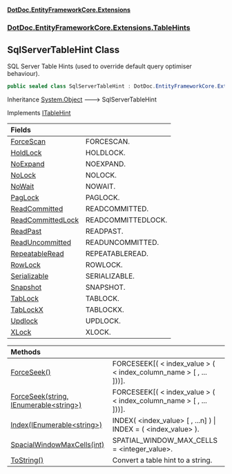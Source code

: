 #### [DotDoc\.EntityFrameworkCore\.Extensions](index.md 'index')
### [DotDoc\.EntityFrameworkCore\.Extensions\.TableHints](DotDoc.EntityFrameworkCore.Extensions.TableHints.md 'DotDoc\.EntityFrameworkCore\.Extensions\.TableHints')

## SqlServerTableHint Class

SQL Server Table Hints \(used to override default query optimiser behaviour\)\.

```csharp
public sealed class SqlServerTableHint : DotDoc.EntityFrameworkCore.Extensions.TableHints.ITableHint
```

Inheritance [System\.Object](https://learn.microsoft.com/en-us/dotnet/api/system.object 'System\.Object') &#129106; SqlServerTableHint

Implements [ITableHint](ITableHint.md 'DotDoc\.EntityFrameworkCore\.Extensions\.TableHints\.ITableHint')

| Fields | |
| :--- | :--- |
| [ForceScan](SqlServerTableHint.ForceScan.md 'DotDoc\.EntityFrameworkCore\.Extensions\.TableHints\.SqlServerTableHint\.ForceScan') | FORCESCAN\. |
| [HoldLock](SqlServerTableHint.HoldLock.md 'DotDoc\.EntityFrameworkCore\.Extensions\.TableHints\.SqlServerTableHint\.HoldLock') | HOLDLOCK\. |
| [NoExpand](SqlServerTableHint.NoExpand.md 'DotDoc\.EntityFrameworkCore\.Extensions\.TableHints\.SqlServerTableHint\.NoExpand') | NOEXPAND\. |
| [NoLock](SqlServerTableHint.NoLock.md 'DotDoc\.EntityFrameworkCore\.Extensions\.TableHints\.SqlServerTableHint\.NoLock') | NOLOCK\. |
| [NoWait](SqlServerTableHint.NoWait.md 'DotDoc\.EntityFrameworkCore\.Extensions\.TableHints\.SqlServerTableHint\.NoWait') | NOWAIT\. |
| [PagLock](SqlServerTableHint.PagLock.md 'DotDoc\.EntityFrameworkCore\.Extensions\.TableHints\.SqlServerTableHint\.PagLock') | PAGLOCK\. |
| [ReadCommitted](SqlServerTableHint.ReadCommitted.md 'DotDoc\.EntityFrameworkCore\.Extensions\.TableHints\.SqlServerTableHint\.ReadCommitted') | READCOMMITTED\. |
| [ReadCommittedLock](SqlServerTableHint.ReadCommittedLock.md 'DotDoc\.EntityFrameworkCore\.Extensions\.TableHints\.SqlServerTableHint\.ReadCommittedLock') | READCOMMITTEDLOCK\. |
| [ReadPast](SqlServerTableHint.ReadPast.md 'DotDoc\.EntityFrameworkCore\.Extensions\.TableHints\.SqlServerTableHint\.ReadPast') | READPAST\. |
| [ReadUncommitted](SqlServerTableHint.ReadUncommitted.md 'DotDoc\.EntityFrameworkCore\.Extensions\.TableHints\.SqlServerTableHint\.ReadUncommitted') | READUNCOMMITTED\. |
| [RepeatableRead](SqlServerTableHint.RepeatableRead.md 'DotDoc\.EntityFrameworkCore\.Extensions\.TableHints\.SqlServerTableHint\.RepeatableRead') | REPEATABLEREAD\. |
| [RowLock](SqlServerTableHint.RowLock.md 'DotDoc\.EntityFrameworkCore\.Extensions\.TableHints\.SqlServerTableHint\.RowLock') | ROWLOCK\. |
| [Serializable](SqlServerTableHint.Serializable.md 'DotDoc\.EntityFrameworkCore\.Extensions\.TableHints\.SqlServerTableHint\.Serializable') | SERIALIZABLE\. |
| [Snapshot](SqlServerTableHint.Snapshot.md 'DotDoc\.EntityFrameworkCore\.Extensions\.TableHints\.SqlServerTableHint\.Snapshot') | SNAPSHOT\. |
| [TabLock](SqlServerTableHint.TabLock.md 'DotDoc\.EntityFrameworkCore\.Extensions\.TableHints\.SqlServerTableHint\.TabLock') | TABLOCK\. |
| [TabLockX](SqlServerTableHint.TabLockX.md 'DotDoc\.EntityFrameworkCore\.Extensions\.TableHints\.SqlServerTableHint\.TabLockX') | TABLOCKX\. |
| [Updlock](SqlServerTableHint.Updlock.md 'DotDoc\.EntityFrameworkCore\.Extensions\.TableHints\.SqlServerTableHint\.Updlock') | UPDLOCK\. |
| [XLock](SqlServerTableHint.XLock.md 'DotDoc\.EntityFrameworkCore\.Extensions\.TableHints\.SqlServerTableHint\.XLock') | XLOCK\. |

| Methods | |
| :--- | :--- |
| [ForceSeek\(\)](SqlServerTableHint.ForceSeek.md#DotDoc.EntityFrameworkCore.Extensions.TableHints.SqlServerTableHint.ForceSeek() 'DotDoc\.EntityFrameworkCore\.Extensions\.TableHints\.SqlServerTableHint\.ForceSeek\(\)') | FORCESEEK\[\( \< index\_value \> \( \< index\_column\_name \> \[ , \.\.\. \]\)\)\]\. |
| [ForceSeek\(string, IEnumerable&lt;string&gt;\)](SqlServerTableHint.ForceSeek.md#DotDoc.EntityFrameworkCore.Extensions.TableHints.SqlServerTableHint.ForceSeek(string,System.Collections.Generic.IEnumerable_string_) 'DotDoc\.EntityFrameworkCore\.Extensions\.TableHints\.SqlServerTableHint\.ForceSeek\(string, System\.Collections\.Generic\.IEnumerable\<string\>\)') | FORCESEEK\[\( \< index\_value \> \( \< index\_column\_name \> \[ , \.\.\. \]\)\)\]\. |
| [Index\(IEnumerable&lt;string&gt;\)](SqlServerTableHint.Index.4D539YQ7CZEP0XM79UPV0Z12A.md 'DotDoc\.EntityFrameworkCore\.Extensions\.TableHints\.SqlServerTableHint\.Index\(System\.Collections\.Generic\.IEnumerable\<string\>\)') | INDEX\( \<index\_value\> \[ , \.\.\.n\] \) \| INDEX = \( \<index\_value\> \)\. |
| [SpacialWindowMaxCells\(int\)](SqlServerTableHint.SpacialWindowMaxCells.NM6DDTY5HCGPU9LIVBGII7ZSA.md 'DotDoc\.EntityFrameworkCore\.Extensions\.TableHints\.SqlServerTableHint\.SpacialWindowMaxCells\(int\)') | SPATIAL\_WINDOW\_MAX\_CELLS = \<integer\_value\>\. |
| [ToString\(\)](SqlServerTableHint.ToString().md 'DotDoc\.EntityFrameworkCore\.Extensions\.TableHints\.SqlServerTableHint\.ToString\(\)') | Convert a table hint to a string\. |
